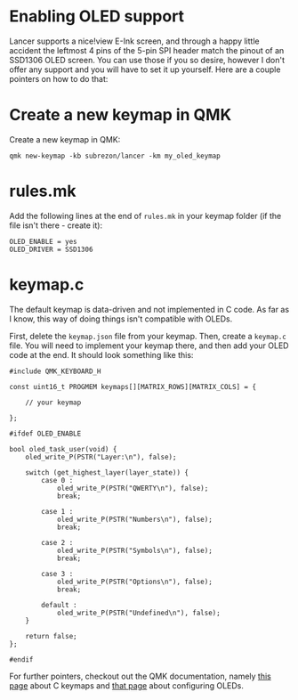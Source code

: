 # Enabling OLED support

Lancer supports a nice!view E-Ink screen, and through a happy little accident the leftmost 4 pins of the 5-pin SPI header match the pinout of an SSD1306 OLED screen. You can use those if you so desire, however I don't offer any support and you will have to set it up yourself. Here are a couple pointers on how to do that:

# Create a new keymap in QMK

Create a new keymap in QMK:

```
qmk new-keymap -kb subrezon/lancer -km my_oled_keymap
```

# rules.mk

Add the following lines at the end of `rules.mk` in your keymap folder (if the file isn't there - create it):

```
OLED_ENABLE = yes
OLED_DRIVER = SSD1306
```

# keymap.c

The default keymap is data-driven and not implemented in C code. As far as I know, this way of doing things isn't compatible with OLEDs.

First, delete the `keymap.json` file from your keymap. Then, create a `keymap.c` file. You will need to implement your keymap there, and then add your OLED code at the end. It should look something like this:

```
#include QMK_KEYBOARD_H

const uint16_t PROGMEM keymaps[][MATRIX_ROWS][MATRIX_COLS] = {

	// your keymap

};

#ifdef OLED_ENABLE

bool oled_task_user(void) {
	oled_write_P(PSTR("Layer:\n"), false);

    switch (get_highest_layer(layer_state)) {
    	case 0 :
            oled_write_P(PSTR("QWERTY\n"), false);
            break;

        case 1 :
            oled_write_P(PSTR("Numbers\n"), false);
            break;

        case 2 :
            oled_write_P(PSTR("Symbols\n"), false);
            break;

        case 3 :
            oled_write_P(PSTR("Options\n"), false);
            break;

        default :
        	oled_write_P(PSTR("Undefined\n"), false);
    }

    return false;
};

#endif
```

For further pointers, checkout out the QMK documentation, namely [this page](https://docs.qmk.fm/#/keymap) about C keymaps and [that page](https://docs.qmk.fm/#/feature_oled_driver) about configuring OLEDs.

